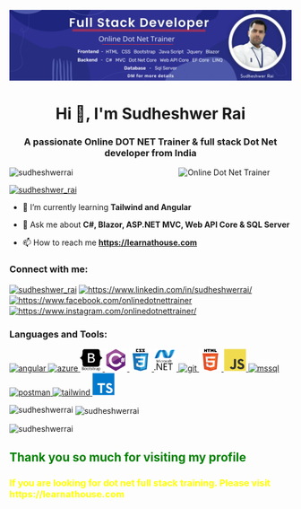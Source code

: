 ![logo](https://github.com/sudheshwerrai/sudheshwerrai/blob/main/banner.png)
<h1 align="center">Hi 👋, I'm Sudheshwer Rai</h1>
<h3 align="center">A passionate Online DOT NET Trainer & full stack Dot Net developer from India</h3>

[<img align="right" alt="Online Dot Net Trainer" hedight="40%" width="40%" src="https://user-images.githubusercontent.com/55389276/140866485-8fb1c876-9a8f-4d6a-98dc-08c4981eaf70.gif" />](url)

<p align="left"> <img src="https://komarev.com/ghpvc/?username=sudheshwerrai&label=Profile%20views&color=0e75b6&style=flat" alt="sudheshwerrai" /> </p>

<p align="left"> <a href="https://twitter.com/sudheshwer_rai" target="blank"><img src="https://img.shields.io/twitter/follow/sudheshwer_rai?logo=twitter&style=for-the-badge" alt="sudheshwer_rai" /></a> </p>

- 🌱 I’m currently learning **Tailwind and Angular**

- 💬 Ask me about **C#, Blazor, ASP.NET MVC, Web API Core & SQL Server**

- 📫 How to reach me **https://learnathouse.com**

<h3 align="left">Connect with me:</h3>
<p align="left">
<a href="https://twitter.com/sudheshwer_rai" target="blank"><img align="center" src="https://raw.githubusercontent.com/rahuldkjain/github-profile-readme-generator/master/src/images/icons/Social/twitter.svg" alt="sudheshwer_rai" height="30" width="40" target="_blank" /></a>
<a href="https://linkedin.com/in/sudheshwerrai/" target="blank"><img align="center" src="https://raw.githubusercontent.com/rahuldkjain/github-profile-readme-generator/master/src/images/icons/Social/linked-in-alt.svg" alt="https://www.linkedin.com/in/sudheshwerrai/" height="30" width="40" target="_blank" /></a>
<a href="https://www.facebook.com/onlinedotnettrainer" target="blank"><img align="center" src="https://raw.githubusercontent.com/rahuldkjain/github-profile-readme-generator/master/src/images/icons/Social/facebook.svg" alt="https://www.facebook.com/onlinedotnettrainer" height="30" width="40" target="_blank"/></a>
<a href="https://instagram.com/onlinedotnettrainer/" target="blank"><img align="center" src="https://raw.githubusercontent.com/rahuldkjain/github-profile-readme-generator/master/src/images/icons/Social/instagram.svg" alt="https://www.instagram.com/onlinedotnettrainer/" height="30" width="40" target="_blank"/></a>
</p>

<h3 align="left">Languages and Tools:</h3>
<p align="left"> <a href="https://angular.io" target="_blank" rel="noreferrer"> <img src="https://angular.io/assets/images/logos/angular/angular.svg" alt="angular" width="40" height="40"/> </a> <a href="https://azure.microsoft.com/en-in/" target="_blank" rel="noreferrer"> <img src="https://www.vectorlogo.zone/logos/microsoft_azure/microsoft_azure-icon.svg" alt="azure" width="40" height="40"/> </a> <a href="https://getbootstrap.com" target="_blank" rel="noreferrer"> <img src="https://raw.githubusercontent.com/devicons/devicon/master/icons/bootstrap/bootstrap-plain-wordmark.svg" alt="bootstrap" width="40" height="40"/> </a> <a href="https://www.w3schools.com/cs/" target="_blank" rel="noreferrer"> <img src="https://raw.githubusercontent.com/devicons/devicon/master/icons/csharp/csharp-original.svg" alt="csharp" width="40" height="40"/> </a> <a href="https://www.w3schools.com/css/" target="_blank" rel="noreferrer"> <img src="https://raw.githubusercontent.com/devicons/devicon/master/icons/css3/css3-original-wordmark.svg" alt="css3" width="40" height="40"/> </a> <a href="https://dotnet.microsoft.com/" target="_blank" rel="noreferrer"> <img src="https://raw.githubusercontent.com/devicons/devicon/master/icons/dot-net/dot-net-original-wordmark.svg" alt="dotnet" width="40" height="40"/> </a> <a href="https://git-scm.com/" target="_blank" rel="noreferrer"> <img src="https://www.vectorlogo.zone/logos/git-scm/git-scm-icon.svg" alt="git" width="40" height="40"/> </a> <a href="https://www.w3.org/html/" target="_blank" rel="noreferrer"> <img src="https://raw.githubusercontent.com/devicons/devicon/master/icons/html5/html5-original-wordmark.svg" alt="html5" width="40" height="40"/> </a> <a href="https://developer.mozilla.org/en-US/docs/Web/JavaScript" target="_blank" rel="noreferrer"> <img src="https://raw.githubusercontent.com/devicons/devicon/master/icons/javascript/javascript-original.svg" alt="javascript" width="40" height="40"/> </a> <a href="https://www.microsoft.com/en-us/sql-server" target="_blank" rel="noreferrer"> <img src="https://www.svgrepo.com/show/303229/microsoft-sql-server-logo.svg" alt="mssql" width="40" height="40"/> </a> <a href="https://postman.com" target="_blank" rel="noreferrer"> <img src="https://www.vectorlogo.zone/logos/getpostman/getpostman-icon.svg" alt="postman" width="40" height="40"/> </a> <a href="https://tailwindcss.com/" target="_blank" rel="noreferrer"> <img src="https://www.vectorlogo.zone/logos/tailwindcss/tailwindcss-icon.svg" alt="tailwind" width="40" height="40"/> </a> <a href="https://www.typescriptlang.org/" target="_blank" rel="noreferrer"> <img src="https://raw.githubusercontent.com/devicons/devicon/master/icons/typescript/typescript-original.svg" alt="typescript" width="40" height="40"/> </a> </p>

<p><img align="left" src="https://github-readme-stats.vercel.app/api/top-langs?username=sudheshwerrai&show_icons=true&locale=en&layout=compact" alt="sudheshwerrai" /></p>

<p>&nbsp;<img align="center" src="https://github-readme-stats.vercel.app/api?username=sudheshwerrai&show_icons=true&locale=en" alt="sudheshwerrai" /></p>

<p><img align="center" src="https://github-readme-streak-stats.herokuapp.com/?user=sudheshwerrai&" alt="sudheshwerrai" /></p>

<h2 style="color:green">Thank you so much for visiting my profile</h2>
<h3 style="color:yellow">If you are looking for dot net full stack training. Please visit https://learnathouse.com </h3>
